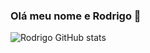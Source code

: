 ### Olá meu nome e Rodrigo 👋

![Rodrigo GitHub stats](https://github-readme-stats.vercel.app/api?username=nobresxe1&show_icons=true&theme=radical)

